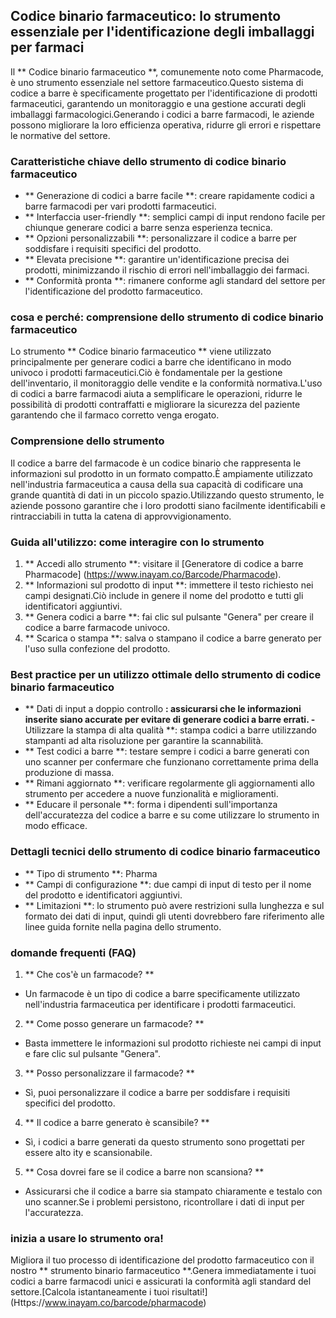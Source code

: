 ## Codice binario farmaceutico: lo strumento essenziale per l'identificazione degli imballaggi per farmaci

Il ** Codice binario farmaceutico **, comunemente noto come Pharmacode, è uno strumento essenziale nel settore farmaceutico.Questo sistema di codice a barre è specificamente progettato per l'identificazione di prodotti farmaceutici, garantendo un monitoraggio e una gestione accurati degli imballaggi farmacologici.Generando i codici a barre farmacodi, le aziende possono migliorare la loro efficienza operativa, ridurre gli errori e rispettare le normative del settore.

### Caratteristiche chiave dello strumento di codice binario farmaceutico
- ** Generazione di codici a barre facile **: creare rapidamente codici a barre farmacodi per vari prodotti farmaceutici.
- ** Interfaccia user-friendly **: semplici campi di input rendono facile per chiunque generare codici a barre senza esperienza tecnica.
- ** Opzioni personalizzabili **: personalizzare il codice a barre per soddisfare i requisiti specifici del prodotto.
- ** Elevata precisione **: garantire un'identificazione precisa dei prodotti, minimizzando il rischio di errori nell'imballaggio dei farmaci.
- ** Conformità pronta **: rimanere conforme agli standard del settore per l'identificazione del prodotto farmaceutico.

### cosa e perché: comprensione dello strumento di codice binario farmaceutico

Lo strumento ** Codice binario farmaceutico ** viene utilizzato principalmente per generare codici a barre che identificano in modo univoco i prodotti farmaceutici.Ciò è fondamentale per la gestione dell'inventario, il monitoraggio delle vendite e la conformità normativa.L'uso di codici a barre farmacodi aiuta a semplificare le operazioni, ridurre le possibilità di prodotti contraffatti e migliorare la sicurezza del paziente garantendo che il farmaco corretto venga erogato.

### Comprensione dello strumento

Il codice a barre del farmacode è un codice binario che rappresenta le informazioni sul prodotto in un formato compatto.È ampiamente utilizzato nell'industria farmaceutica a causa della sua capacità di codificare una grande quantità di dati in un piccolo spazio.Utilizzando questo strumento, le aziende possono garantire che i loro prodotti siano facilmente identificabili e rintracciabili in tutta la catena di approvvigionamento.

### Guida all'utilizzo: come interagire con lo strumento

1. ** Accedi allo strumento **: visitare il [Generatore di codice a barre Pharmacode] (https://www.inayam.co/Barcode/Pharmacode).
2. ** Informazioni sul prodotto di input **: immettere il testo richiesto nei campi designati.Ciò include in genere il nome del prodotto e tutti gli identificatori aggiuntivi.
3. ** Genera codici a barre **: fai clic sul pulsante "Genera" per creare il codice a barre farmacode univoco.
4. ** Scarica o stampa **: salva o stampano il codice a barre generato per l'uso sulla confezione del prodotto.

### Best practice per un utilizzo ottimale dello strumento di codice binario farmaceutico

- ** Dati di input a doppio controllo **: assicurarsi che le informazioni inserite siano accurate per evitare di generare codici a barre errati.
-** Utilizzare la stampa di alta qualità **: stampa codici a barre utilizzando stampanti ad alta risoluzione per garantire la scannabilità.
- ** Test codici a barre **: testare sempre i codici a barre generati con uno scanner per confermare che funzionano correttamente prima della produzione di massa.
- ** Rimani aggiornato **: verificare regolarmente gli aggiornamenti allo strumento per accedere a nuove funzionalità e miglioramenti.
- ** Educare il personale **: forma i dipendenti sull'importanza dell'accuratezza del codice a barre e su come utilizzare lo strumento in modo efficace.

### Dettagli tecnici dello strumento di codice binario farmaceutico

- ** Tipo di strumento **: Pharma
- ** Campi di configurazione **: due campi di input di testo per il nome del prodotto e identificatori aggiuntivi.
- ** Limitazioni **: lo strumento può avere restrizioni sulla lunghezza e sul formato dei dati di input, quindi gli utenti dovrebbero fare riferimento alle linee guida fornite nella pagina dello strumento.

### domande frequenti (FAQ)

1. ** Che cos'è un farmacode? **
- Un farmacode è un tipo di codice a barre specificamente utilizzato nell'industria farmaceutica per identificare i prodotti farmaceutici.

2. ** Come posso generare un farmacode? **
- Basta immettere le informazioni sul prodotto richieste nei campi di input e fare clic sul pulsante "Genera".

3. ** Posso personalizzare il farmacode? **
- Sì, puoi personalizzare il codice a barre per soddisfare i requisiti specifici del prodotto.

4. ** Il codice a barre generato è scansibile? **
- Sì, i codici a barre generati da questo strumento sono progettati per essere alto ity e scansionabile.

5. ** Cosa dovrei fare se il codice a barre non scansiona? **
- Assicurarsi che il codice a barre sia stampato chiaramente e testalo con uno scanner.Se i problemi persistono, ricontrollare i dati di input per l'accuratezza.

### inizia a usare lo strumento ora!

Migliora il tuo processo di identificazione del prodotto farmaceutico con il nostro ** strumento binario farmaceutico **.Genera immediatamente i tuoi codici a barre farmacodi unici e assicurati la conformità agli standard del settore.[Calcola istantaneamente i tuoi risultati!] (Https://www.inayam.co/barcode/pharmacode)